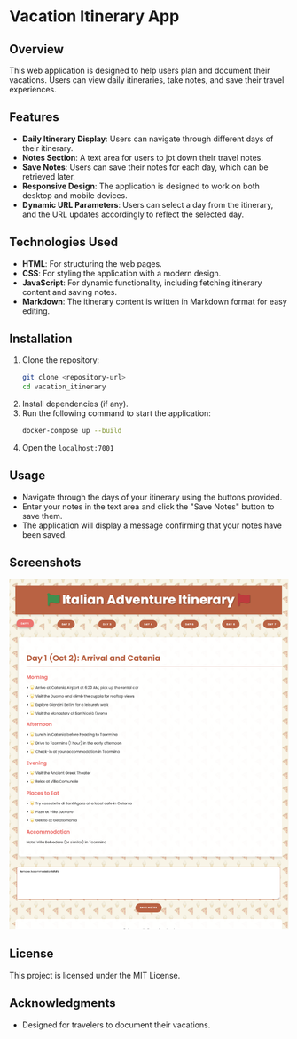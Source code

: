 # Vacation Itinerary App

## Overview
This web application is designed to help users plan and document their vacations. Users can view daily itineraries, take notes, and save their travel experiences.

## Features
- **Daily Itinerary Display**: Users can navigate through different days of their itinerary.
- **Notes Section**: A text area for users to jot down their travel notes.
- **Save Notes**: Users can save their notes for each day, which can be retrieved later.
- **Responsive Design**: The application is designed to work on both desktop and mobile devices.
- **Dynamic URL Parameters**: Users can select a day from the itinerary, and the URL updates accordingly to reflect the selected day.

## Technologies Used
- **HTML**: For structuring the web pages.
- **CSS**: For styling the application with a modern design.
- **JavaScript**: For dynamic functionality, including fetching itinerary content and saving notes.
- **Markdown**: The itinerary content is written in Markdown format for easy editing.

## Installation
1. Clone the repository:
   ```bash
   git clone <repository-url>
   cd vacation_itinerary
   ```
2. Install dependencies (if any).
3. Run the following command to start the application:
   ```bash
   docker-compose up --build
   ```
4. Open the `localhost:7001`

## Usage
- Navigate through the days of your itinerary using the buttons provided.
- Enter your notes in the text area and click the "Save Notes" button to save them.
- The application will display a message confirming that your notes have been saved.

## Screenshots
![App Screenshot](./static/example_1.png)

## License
This project is licensed under the MIT License.

## Acknowledgments
- Designed for travelers to document their vacations.